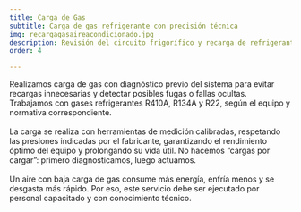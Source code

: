 ```yaml
---
title: Carga de Gas
subtitle: Carga de gas refrigerante con precisión técnica
img: recargagasaireacondicionado.jpg
description: Revisión del circuito frigorífico y recarga de refrigerante.
order: 4

---
```


Realizamos carga de gas con diagnóstico previo del sistema para evitar recargas innecesarias y detectar posibles fugas o fallas ocultas. Trabajamos con gases refrigerantes R410A, R134A y R22, según el equipo y normativa correspondiente.
<br/>
<br/>
La carga se realiza con herramientas de medición calibradas, respetando las presiones indicadas por el fabricante, garantizando el rendimiento óptimo del equipo y prolongando su vida útil. No hacemos “cargas por cargar”: primero diagnosticamos, luego actuamos.
<br/>
<br/>
Un aire con baja carga de gas consume más energía, enfría menos y se desgasta más rápido. Por eso, este servicio debe ser ejecutado por personal capacitado y con conocimiento técnico.